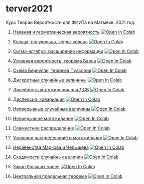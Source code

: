 # terver2021
Курс Теории Вероятности для ФИИТа на Матмехе. 2021 год.

1. [Наивная и геометрическая вероятность](https://mathmechterver.github.io/terver2021/prac01/prac.html) [![Open In Colab](https://colab.research.google.com/assets/colab-badge.svg)](https://colab.research.google.com/github/mathmechterver/terver2021/blob/master/prac01/prac.ipynb)

2. [Кольца, полукольца, sigma-кольца](https://mathmechterver.github.io/terver2021/prac02/prac.html) [![Open In Colab](https://colab.research.google.com/assets/colab-badge.svg)](https://colab.research.google.com/github/mathmechterver/terver2021/blob/master/prac02/prac.ipynb)

3. [Сигма-алгебра, расширение информации](https://mathmechterver.github.io/terver2021/prac03/prac.html)  [![Open In Colab](https://colab.research.google.com/assets/colab-badge.svg)](https://colab.research.google.com/github/mathmechterver/terver2021/blob/master/prac03/prac.ipynb)

4. [Условная вероятность, теорема Баеса](https://mathmechterver.github.io/terver2021/prac04/prac.html)  [![Open In Colab](https://colab.research.google.com/assets/colab-badge.svg)](https://colab.research.google.com/github/mathmechterver/terver2021/blob/master/prac04/prac.ipynb)

5. [Схема Бернулли, теорема Пуассона](https://mathmechterver.github.io/terver2021/prac05/prac.html)  [![Open In Colab](https://colab.research.google.com/assets/colab-badge.svg)](https://colab.research.google.com/github/mathmechterver/terver2021/blob/master/prac05/prac.ipynb)

6. [Дискретные случайные величины](https://mathmechterver.github.io/terver2021/prac06/prac.html)  [![Open In Colab](https://colab.research.google.com/assets/colab-badge.svg)](https://colab.research.google.com/github/mathmechterver/terver2021/blob/master/prac06/prac.ipynb)

7. [Линейность матожидания для ДСВ](https://mathmechterver.github.io/terver2021/prac07/prac.html)  [![Open In Colab](https://colab.research.google.com/assets/colab-badge.svg)](https://colab.research.google.com/github/mathmechterver/terver2021/blob/master/prac07/prac.ipynb)

8. [Дисперсия, ковариация](https://mathmechterver.github.io/terver2021/prac08/prac.html)  [![Open In Colab](https://colab.research.google.com/assets/colab-badge.svg)](https://colab.research.google.com/github/mathmechterver/terver2021/blob/master/prac08/prac.ipynb)

9. [Непрерывные случайные величины](https://mathmechterver.github.io/terver2022/prac09/prac.html)  [![Open In Colab](https://colab.research.google.com/assets/colab-badge.svg)](https://colab.research.google.com/github/mathmechterver/terver2022/blob/master/prac09/prac.ipynb)

10. [Непрерывное матожидание](https://mathmechterver.github.io/terver2022/prac10/prac.html)  [![Open In Colab](https://colab.research.google.com/assets/colab-badge.svg)](https://colab.research.google.com/github/mathmechterver/terver2022/blob/master/prac10/prac.ipynb)

11. [Совместное распределение](https://mathmechterver.github.io/terver2022/prac11/prac.html)  [![Open In Colab](https://colab.research.google.com/assets/colab-badge.svg)](https://colab.research.google.com/github/mathmechterver/terver2022/blob/master/prac11/prac.ipynb)

12. [Условное распределение и матожидание](https://mathmechterver.github.io/terver2022/prac12/prac.html)  [![Open In Colab](https://colab.research.google.com/assets/colab-badge.svg)](https://colab.research.google.com/github/mathmechterver/terver2022/blob/master/prac12/prac.ipynb)

13. [Неравенства Маркова и Чебышева](https://mathmechterver.github.io/terver2022/prac13/prac.html) [![Open In Colab](https://colab.research.google.com/assets/colab-badge.svg)](https://colab.research.google.com/github/mathmechterver/stat2022/blob/master/prac13/prac.ipynb)

14. [Сходимости случайных величин](https://mathmechterver.github.io/terver2022/prac14/prac.html) [![Open In Colab](https://colab.research.google.com/assets/colab-badge.svg)](https://colab.research.google.com/github/mathmechterver/terver2022/blob/master/prac14/prac.ipynb)

15. [Закон больших чисел](https://mathmechterver.github.io/terver2022/prac15/prac.html)  [![Open In Colab](https://colab.research.google.com/assets/colab-badge.svg)](https://colab.research.google.com/github/mathmechterver/terver2022/blob/master/prac15/prac.ipynb)

16. [Центральная предельная теорема](https://mathmechterver.github.io/terver2022/prac16/prac.html)  [![Open In Colab](https://colab.research.google.com/assets/colab-badge.svg)](https://colab.research.google.com/github/mathmechterver/terver2022/blob/master/prac16/prac.ipynb)